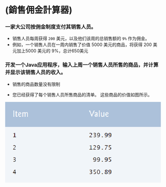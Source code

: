 # (銷售佣金計算器)

### 一家大公司按佣金制度支付其销售人员。

* 销售人员每周获得 `200` 美元，以及他们该周的总销售额的 `9%` 作为佣金。
* 例如，一个销售人员在一周内销售了价值 5000 美元的商品，将获得 200 美元加上5000 美元的 9%，总计650美元

### 开发一个Java应用程序，输入上周一个销售人员所售的商品，并计算并显示该销售人员的收入。

* 销售的商品数量没有限制

* 您已经获得了每个销售人员所售商品的清单。 这些商品的价值如图所示。

![Fig_433.png](res/Fig_4.33.png?t=1695463995902)
